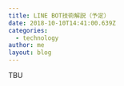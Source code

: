 ```yaml
---
title: LINE BOT技術解説（予定）
date: 2018-10-10T14:41:00.639Z
categories:
  - technology
author: me
layout: blog
---
```

TBU


